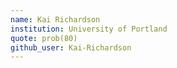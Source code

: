 ```yaml
---
name: Kai Richardson
institution: University of Portland
quote: prob(80)
github_user: Kai-Richardson
---
```

